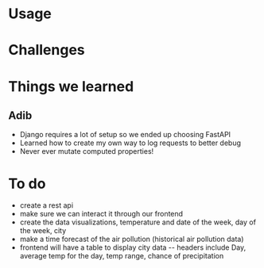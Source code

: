 # Usage

# Challenges

# Things we learned

## Adib

- Django requires a lot of setup so we ended up choosing FastAPI
- Learned how to create my own way to log requests to better debug
- Never ever mutate computed properties!

# To do

- create a rest api
- make sure we can interact it through our frontend
- create the data visualizations, temperature and date of the week, day of the week, city
- make a time forecast of the air pollution (historical air pollution data)
- frontend will have a table to display city data
  -- headers include Day, average temp for the day, temp range, chance of precipitation
